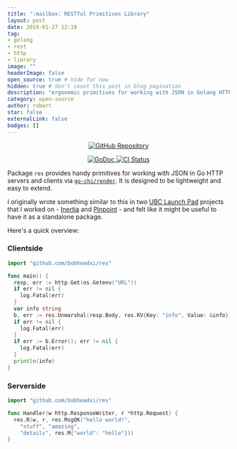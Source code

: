```yaml
---
title: ":mailbox: RESTful Primitives Library"
layout: post
date: 2019-01-27 12:19
tag:
- golang
- rest
- http
- library
image: ""
headerImage: false
open_source: true # hide for now
hidden: true # don't count this post in blog pagination
description: "ergonomic primitives for working with JSON in Golang HTTP servers and clients"
category: open-source
author: robert
star: false
externalLink: false
badges: []
---
```


<p align="center">
    <a href="https://github.com/bobheadxi/res">    
        <img src="https://img.shields.io/badge/github-res-red.svg?style=for-the-badge" alt="GitHub Repository"/>
    </a>
</p>

<p align="center">
  <a href="https://godoc.org/github.com/bobheadxi/res">
    <img src="https://godoc.org/github.com/bobheadxi/res?status.svg" alt="GoDoc">
  </a>
  <a href="https://dev.azure.com/bobheadxi/bobheadxi/_build/latest?definitionId=1&branchName=master">
    <img src="https://dev.azure.com/bobheadxi/bobheadxi/_apis/build/status/bobheadxi.res?branchName=master" alt="CI Status" />
  </a>
</p>

Package `res` provides handy primitives for working with JSON in Go HTTP servers
and clients via [`go-chi/render`](https://github.com/go-chi/render). It is
designed to be lightweight and easy to extend.

I originally wrote something similar to this in two
[UBC Launch Pad](https://www.ubclaunchpad.com/) projects that I worked on -
[Inertia](https://github.com/ubclaunchpad/inertia) and
[Pinpoint](https://github.com/ubclaunchpad/pinpoint) - and felt like it might
be useful to have it as a standalone package.

Here's a quick overview:

### Clientside

```go
import "github.com/bobheadxi/res"

func main() {
  resp, err := http.Get(os.Getenv("URL"))
  if err != nil {
    log.Fatal(err)
  }
  var info string
  b, err := res.Unmarshal(resp.Body, res.KV{Key: "info", Value: &info})
  if err != nil {
    log.Fatal(err)
  }
  if err := b.Error(); err != nil {
    log.Fatal(err)
  }
  println(info)
}
```

### Serverside

```go
import "github.com/bobheadxi/res"

func Handler(w http.ResponseWriter, r *http.Request) {
  res.R(w, r, res.MsgOK("hello world!",
    "stuff", "amazing",
    "details", res.M{"world": "hello"}))
}
```

<br />
